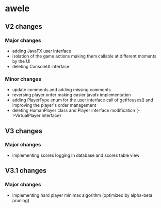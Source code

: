# awele

## V2 changes

### Major changes
- adding JavaFX user interface
- isolation of the game actions making them callable at different moments by the UI
- deleting ConsoleUI interface

### Minor changes
- update comments and adding missing comments
- reversing player order making easier javafx implementation
- adding PlayerType enum for the user interface call of getHouses() and improving the player's order management
- deleting HumanPlayer class and Player interface modification (->VirtualPlayer interface)

## V3 changes

### Major changes
- implementing scores logging in database and scores table view

## V3.1 changes

### Major changes
- implementing hard player minimax algorithm (optimized by alpha-beta pruning)